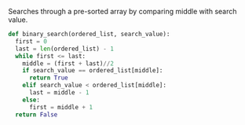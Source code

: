 
Searches through a pre-sorted array by comparing middle with search value.

```python
def binary_search(ordered_list, search_value):
  first = 0
  last = len(ordered_list) - 1
  while first <= last:
    middle = (first + last)//2
    if search_value == ordered_list[middle]:
      return True
    elif search_value < ordered_list[middle]:
      last = middle - 1
    else:
      first = middle + 1
  return False
```

